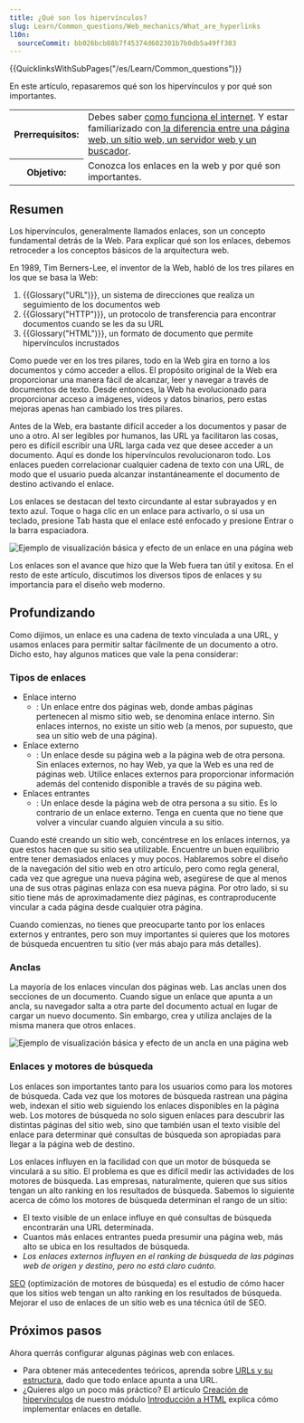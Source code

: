```yaml
---
title: ¿Qué son los hipervínculos?
slug: Learn/Common_questions/Web_mechanics/What_are_hyperlinks
l10n:
  sourceCommit: bb026bcb88b7f45374d602301b7b0db5a49ff303
---
```


{{QuicklinksWithSubPages("/es/Learn/Common_questions")}}

En este artículo, repasaremos qué son los hipervínculos y por qué son importantes.

<table>
  <tbody>
    <tr>
      <th scope="row">Prerrequisitos:</th>
      <td>
        Debes saber
        <a href="/es/Learn/How_the_Internet_works">como funciona el internet</a>.
        Y estar familiarizado con<a
          href="/es/docs/Learn/page_vs_site_vs_server_vs_search_engine"
        >
          la diferencia entre una página web, un sitio web, un servidor web y un
          buscador</a
        >.
      </td>
    </tr>
    <tr>
      <th scope="row">Objetivo:</th>
      <td>Conozca los enlaces en la web y por qué son importantes.</td>
    </tr>
  </tbody>
</table>

## Resumen

Los hipervínculos, generalmente llamados enlaces, son un concepto fundamental detrás de la Web. Para explicar qué son los enlaces, debemos retroceder a los conceptos básicos de la arquitectura web.

En 1989, Tim Berners-Lee, el inventor de la Web, habló de los tres pilares en los que se basa la Web:

1. {{Glossary("URL")}}, un sistema de direcciones que realiza un seguimiento de los documentos web
2. {{Glossary("HTTP")}}, un protocolo de transferencia para encontrar documentos cuando se les da su URL
3. {{Glossary("HTML")}}, un formato de documento que permite hipervínculos incrustados

Como puede ver en los tres pilares, todo en la Web gira en torno a los documentos y cómo acceder a ellos. El propósito original de la Web era proporcionar una manera fácil de alcanzar, leer y navegar a través de documentos de texto. Desde entonces, la Web ha evolucionado para proporcionar acceso a imágenes, videos y datos binarios, pero estas mejoras apenas han cambiado los tres pilares.

Antes de la Web, era bastante difícil acceder a los documentos y pasar de uno a otro. Al ser legibles por humanos, las URL ya facilitaron las cosas, pero es difícil escribir una URL larga cada vez que desee acceder a un documento. Aquí es donde los hipervínculos revolucionaron todo. Los enlaces pueden correlacionar cualquier cadena de texto con una URL, de modo que el usuario pueda alcanzar instantáneamente el documento de destino activando el enlace.

Los enlaces se destacan del texto circundante al estar subrayados y en texto azul. Toque o haga clic en un enlace para activarlo, o si usa un teclado, presione Tab hasta que el enlace esté enfocado y presione Entrar o la barra espaciadora.

![Ejemplo de visualización básica y efecto de un enlace en una página web](link-1.png)

Los enlaces son el avance que hizo que la Web fuera tan útil y exitosa. En el resto de este artículo, discutimos los diversos tipos de enlaces y su importancia para el diseño web moderno.

## Profundizando

Como dijimos, un enlace es una cadena de texto vinculada a una URL, y usamos enlaces para permitir saltar fácilmente de un documento a otro. Dicho esto, hay algunos matices que vale la pena considerar:

### Tipos de enlaces

- Enlace interno
  - : Un enlace entre dos páginas web, donde ambas páginas pertenecen al mismo sitio web, se denomina enlace interno. Sin enlaces internos, no existe un sitio web (a menos, por supuesto, que sea un sitio web de una página).
- Enlace externo
  - : Un enlace desde su página web a la página web de otra persona. Sin enlaces externos, no hay Web, ya que la Web es una red de páginas web. Utilice enlaces externos para proporcionar información además del contenido disponible a través de su página web.
- Enlaces entrantes
  - : Un enlace desde la página web de otra persona a su sitio. Es lo contrario de un enlace externo. Tenga en cuenta que no tiene que volver a vincular cuando alguien vincula a su sitio.

Cuando esté creando un sitio web, concéntrese en los enlaces internos, ya que estos hacen que su sitio sea utilizable. Encuentre un buen equilibrio entre tener demasiados enlaces y muy pocos. Hablaremos sobre el diseño de la navegación del sitio web en otro artículo, pero como regla general, cada vez que agregue una nueva página web, asegúrese de que al menos una de sus otras páginas enlaza con esa nueva página. Por otro lado, si su sitio tiene más de aproximadamente diez páginas, es contraproducente vincular a cada página desde cualquier otra página.

Cuando comienzas, no tienes que preocuparte tanto por los enlaces externos y entrantes, pero son muy importantes si quieres que los motores de búsqueda encuentren tu sitio (ver más abajo para más detalles).

### Anclas

La mayoría de los enlaces vinculan dos páginas web. Las anclas unen dos secciones de un documento. Cuando sigue un enlace que apunta a un ancla, su navegador salta a otra parte del documento actual en lugar de cargar un nuevo documento. Sin embargo, crea y utiliza anclajes de la misma manera que otros enlaces.

![Ejemplo de visualización básica y efecto de un ancla en una página web](link-2.png)

### Enlaces y motores de búsqueda

Los enlaces son importantes tanto para los usuarios como para los motores de búsqueda. Cada vez que los motores de búsqueda rastrean una página web, indexan el sitio web siguiendo los enlaces disponibles en la página web. Los motores de búsqueda no solo siguen enlaces para descubrir las distintas páginas del sitio web, sino que también usan el texto visible del enlace para determinar qué consultas de búsqueda son apropiadas para llegar a la página web de destino.

Los enlaces influyen en la facilidad con que un motor de búsqueda se vinculará a su sitio. El problema es que es difícil medir las actividades de los motores de búsqueda. Las empresas, naturalmente, quieren que sus sitios tengan un alto ranking en los resultados de búsqueda. Sabemos lo siguiente acerca de cómo los motores de búsqueda determinan el rango de un sitio:

- El texto visible de un enlace influye en qué consultas de búsqueda encontrarán una URL determinada.
- Cuantos más enlaces entrantes pueda presumir una página web, más alto se ubica en los resultados de búsqueda.
- _Los enlaces externos influyen en el ranking de búsqueda de las páginas web de origen y destino, pero no está claro cuánto._

[SEO](http://en.wikipedia.org/wiki/Search_engine_optimization) (optimización de motores de búsqueda) es el estudio de cómo hacer que los sitios web tengan un alto ranking en los resultados de búsqueda. Mejorar el uso de enlaces de un sitio web es una técnica útil de SEO.

## Próximos pasos

Ahora querrás configurar algunas páginas web con enlaces.

- Para obtener más antecedentes teóricos, aprenda sobre [URLs y su estructura](/es/docs/Learn/Common_questions/What_is_a_URL), dado que todo enlace apunta a una URL.
- ¿Quieres algo un poco más práctico? El artículo [Creación de hipervínculos](/es/docs/Learn/HTML/Introduction_to_HTML/Creating_hyperlinks) de nuestro módulo [Introducción a HTML](/es/docs/Learn/HTML/Introduction_to_HTML) explica cómo implementar enlaces en detalle.
